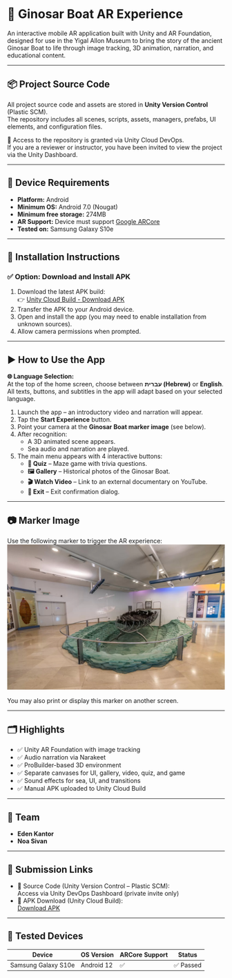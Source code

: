 # 🛶 Ginosar Boat AR Experience

An interactive mobile AR application built with Unity and AR Foundation, designed for use in the Yigal Allon Museum to bring the story of the ancient Ginosar Boat to life through image tracking, 3D animation, narration, and educational content.

---

## 📦 Project Source Code

All project source code and assets are stored in **Unity Version Control** (Plastic SCM).  
The repository includes all scenes, scripts, assets, managers, prefabs, UI elements, and configuration files.

🔐 Access to the repository is granted via Unity Cloud DevOps.  
If you are a reviewer or instructor, you have been invited to view the project via the Unity Dashboard.

---

## 📱 Device Requirements

- **Platform:** Android  
- **Minimum OS:** Android 7.0 (Nougat)  
- **Minimum free storage:** 274MB  
- **AR Support:** Device must support [Google ARCore](https://developers.google.com/ar/devices)  
- **Tested on:** Samsung Galaxy S10e

---

## 🚀 Installation Instructions

### ✅ Option: Download and Install APK

1. Download the latest APK build:  
  👉 [Unity Cloud Build - Download APK](https://cloud.unity.com/public-share/build-automation/share?shareId=Wax9gDiWzMBTPxRrJk0XxKv4CH1xo6W7PDsbow1O4nw)
2. Transfer the APK to your Android device.
3. Open and install the app (you may need to enable installation from unknown sources).
4. Allow camera permissions when prompted.

---

## ▶️ How to Use the App

**🌐 Language Selection:**  
At the top of the home screen, choose between **עברית (Hebrew)** or **English**.  
All texts, buttons, and subtitles in the app will adapt based on your selected language.

1. Launch the app – an introductory video and narration will appear.
2. Tap the **Start Experience** button.
3. Point your camera at the **Ginosar Boat marker image** (see below).
4. After recognition:
   - A 3D animated scene appears.
   - Sea audio and narration are played.
5. The main menu appears with 4 interactive buttons:
   - **🧠 Quiz** – Maze game with trivia questions.
   - **🖼 Gallery** – Historical photos of the Ginosar Boat.
   - **🎬 Watch Video** – Link to an external documentary on YouTube.
   - **🚪 Exit** – Exit confirmation dialog.

---

## 📷 Marker Image

Use the following marker to trigger the AR experience:  
![GinossarBoat](GinossarBoat.png)

You may also print or display this marker on another screen.

---

## 🗂 Highlights

- ✅ Unity AR Foundation with image tracking
- ✅ Audio narration via Narakeet
- ✅ ProBuilder-based 3D environment
- ✅ Separate canvases for UI, gallery, video, quiz, and game
- ✅ Sound effects for sea, UI, and transitions
- ✅ Manual APK uploaded to Unity Cloud Build

---

## 👥 Team

- **Eden Kantor**
- **Noa Sivan** 

---

## 🔗 Submission Links

- 🔗 Source Code (Unity Version Control – Plastic SCM):  
  Access via Unity DevOps Dashboard (private invite only)
- 🔗 APK Download (Unity Cloud Build):  
  [Download APK](https://cloud.unity.com/public-share/build-automation/share?shareId=Wax9gDiWzMBTPxRrJk0XxKv4CH1xo6W7PDsbow1O4nw)

---

## 🧪 Tested Devices

| Device              | OS Version | ARCore Support | Status     |
|---------------------|------------|----------------|------------|
| Samsung Galaxy S10e | Android 12 | ✅              | ✅ Passed  |

